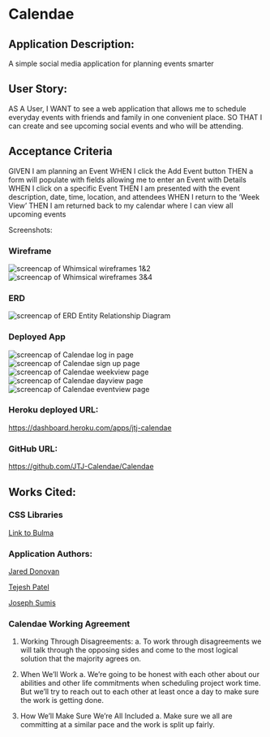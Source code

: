 # Calendae

## Application Description:

A simple social media application for planning events smarter

## User Story:
AS A User,
I WANT to see a web application that allows me to schedule everyday events with friends and family in one convenient place.
SO THAT I can create and see upcoming social events and who will be attending.

## Acceptance Criteria
GIVEN I am planning an Event
WHEN I click the Add Event button
THEN a form will populate with fields allowing me to enter an Event with Details
WHEN I click on a specific Event
THEN I am presented with the event description, date, time, location, and attendees
WHEN I return to the ‘Week View’
THEN I am returned back to my calendar where I can view all upcoming events


Screenshots:

### Wireframe
<img src="./assets/images/Calendae-wireframe1" alt="screencap of Whimsical wireframes 1&2" />

<img src="./assets/images/Calendae-wireframe2" alt="screencap of Whimsical wireframes 3&4" />

### ERD
<img src="./assets/images/Calendae-ERD" alt="screencap of ERD Entity Relationship Diagram" />

### Deployed App
<img src="./assets/images/Calendae-login" alt="screencap of Calendae log in page" />

<img src="./assets/images/Calendae-signup" alt="screencap of Calendae sign up page" />

<img src="./assets/images/Calendae-weekview" alt="screencap of Calendae weekview page" />

<img src="./assets/images/Calendae-dayview" alt="screencap of Calendae dayview page" />

<img src="./assets/images/Calendae-eventview" alt="screencap of Calendae eventview page" />


### Heroku deployed URL:
https://dashboard.heroku.com/apps/jtj-calendae

### GitHub URL:
https://github.com/JTJ-Calendae/Calendae

## Works Cited:

### CSS Libraries 

[Link to Bulma](https://bulma.io)


### Application Authors:

[Jared Donovan](https://github.com/jdono100)

[Tejesh Patel](https://github.com/tejeshpatel)

[Joseph Sumis](https://github.com/JSumis)


### Calendae Working Agreement

1. Working Through Disagreements:
   a. To work through disagreements we will talk through the opposing sides and come to the most logical solution that the majority agrees on.
  
2. When We’ll Work 
   a. We’re going to be honest with each other about our abilities and other life commitments when scheduling project work time. But we’ll try to reach out to each other at least once a day to make sure the work is getting done.

3. How We’ll Make Sure We’re All Included 
   a. Make sure we all are committing at a similar pace and the work is split up fairly.